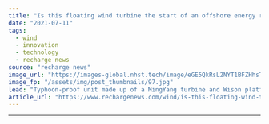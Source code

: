 ```yaml
---
title: "Is this floating wind turbine the start of an offshore energy revolution in China?"
date: "2021-07-11"
tags: 
  - wind
  - innovation
  - technology
  - recharge news
source: "recharge news"
image_url: "https://images-global.nhst.tech/image/eGE5QkRsL2NYT1BFZHhsTnJsQ1RKVVczSHVOM2pXM2VJQzNORUEvRmZLWT0=/nhst/binary/52ab42b76fce5673af4372db9556a64c"
image_fp: "/assets/img/post_thumbnails/97.jpg"
lead: "Typhoon-proof unit made up of a MingYang turbine and Wison platform heads out for China Three Gorges 'shallow water' project off south-east Guangdong province"
article_url: "https://www.rechargenews.com/wind/is-this-floating-wind-turbine-the-start-of-an-offshore-energy-revolution-in-china-/2-1-1038516"
---
```


---
